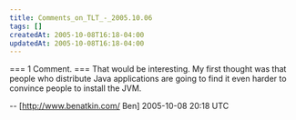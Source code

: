 ```yaml
---
title: Comments_on_TLT_-_2005.10.06
tags: []
createdAt: 2005-10-08T16:18-04:00
updatedAt: 2005-10-08T16:18-04:00
---
```


=== 1 Comment. ===
That would be interesting. My first thought was that people who distribute Java applications are going to find it even harder to convince people to install the JVM.

-- [http://www.benatkin.com/ Ben] 2005-10-08 20:18 UTC


